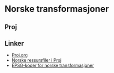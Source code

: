 # Norske transformasjoner

## Proj

## Linker

* [Proj.org](https://proj.org/)
* [Norske ressursfiler i Proj](docs/resources.md)
* [EPSG-koder for norske transformasjoner](docs/resources.md)
